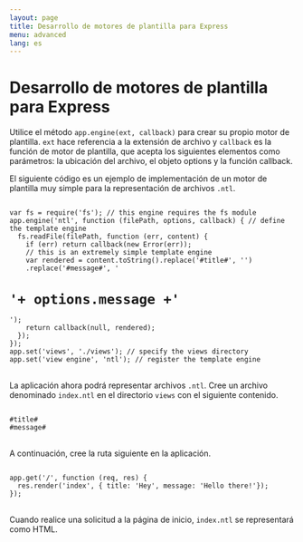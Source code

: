 ```yaml
---
layout: page
title: Desarrollo de motores de plantilla para Express
menu: advanced
lang: es
---
```

<!---
 Copyright (c) 2016 StrongLoop, IBM, and Express Contributors
 License: MIT
-->

# Desarrollo de motores de plantilla para Express

Utilice el método `app.engine(ext, callback)` para crear su propio motor de plantilla. `ext` hace referencia a la extensión de archivo y `callback` es la función de motor de plantilla, que acepta los siguientes elementos como parámetros: la ubicación del archivo, el objeto options y la función callback.

El siguiente código es un ejemplo de implementación de un motor de plantilla muy simple para la representación de archivos `.ntl`.

<pre>
<code class="language-javascript" translate="no">
var fs = require('fs'); // this engine requires the fs module
app.engine('ntl', function (filePath, options, callback) { // define the template engine
  fs.readFile(filePath, function (err, content) {
    if (err) return callback(new Error(err));
    // this is an extremely simple template engine
    var rendered = content.toString().replace('#title#', '<title>'+ options.title +'</title>')
    .replace('#message#', '<h1>'+ options.message +'</h1>');
    return callback(null, rendered);
  });
});
app.set('views', './views'); // specify the views directory
app.set('view engine', 'ntl'); // register the template engine
</code>
</pre>

La aplicación ahora podrá representar archivos `.ntl`. Cree un archivo denominado `index.ntl` en el directorio `views` con el siguiente contenido.

<pre>
<code class="language-javascript" translate="no">
#title#
#message#
</code>
</pre>
A continuación, cree la ruta siguiente en la aplicación.

<pre>
<code class="language-javascript" translate="no">
app.get('/', function (req, res) {
  res.render('index', { title: 'Hey', message: 'Hello there!'});
});
</code>
</pre>
Cuando realice una solicitud a la página de inicio, `index.ntl` se representará como HTML.
